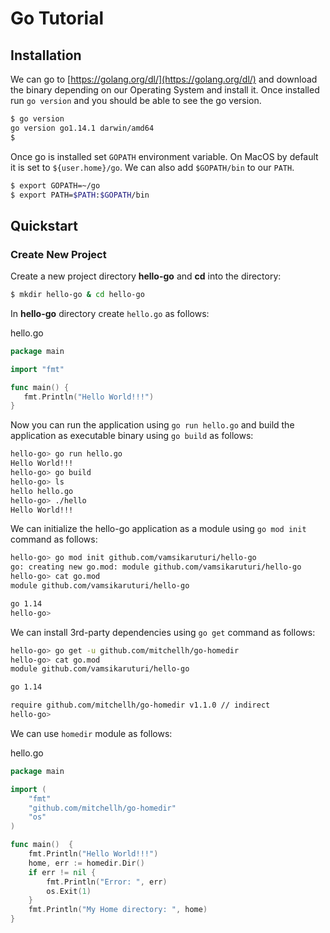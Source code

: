 # Go Tutorial

## Installation

We can go to [https://golang.org/dl/](https://golang.org/dl/) and download the binary depending on our Operating System and install it. Once installed run `go version` and you should be able to see the go version.

```bash
$ go version
go version go1.14.1 darwin/amd64
$
```

Once go is installed set `GOPATH` environment variable. On MacOS by default it is set to `${user.home}/go`. We can also add `$GOPATH/bin` to our `PATH`.

```bash
$ export GOPATH=~/go
$ export PATH=$PATH:$GOPATH/bin
```

## Quickstart

### Create New Project

Create a new project directory **hello-go** and **cd** into the directory:

```bash
$ mkdir hello-go & cd hello-go
```

In **hello-go** directory create `hello.go` as follows:

hello.go

```go
package main

import "fmt"

func main() {
   fmt.Println("Hello World!!!")
}

```

Now you can run the application using `go run hello.go` and build the application as executable binary using `go build` as follows:

```bash
hello-go> go run hello.go
Hello World!!!
hello-go> go build
hello-go> ls
hello hello.go
hello-go> ./hello
Hello World!!!
```

We can initialize the hello-go application as a module using `go mod init` command as follows:

```bash
hello-go> go mod init github.com/vamsikaruturi/hello-go
go: creating new go.mod: module github.com/vamsikaruturi/hello-go
hello-go> cat go.mod
module github.com/vamsikaruturi/hello-go

go 1.14
hello-go>
```

We can install 3rd-party dependencies using `go get` command as follows:

```bash
hello-go> go get -u github.com/mitchellh/go-homedir
hello-go> cat go.mod
module github.com/vamsikaruturi/hello-go

go 1.14

require github.com/mitchellh/go-homedir v1.1.0 // indirect
hello-go>
```

We can use `homedir` module as follows:

hello.go

```go
package main

import (
	"fmt"
	"github.com/mitchellh/go-homedir"
	"os"
)

func main()  {
	fmt.Println("Hello World!!!")
	home, err := homedir.Dir()
	if err != nil {
		fmt.Println("Error: ", err)
		os.Exit(1)
	}
	fmt.Println("My Home directory: ", home)
}
```
